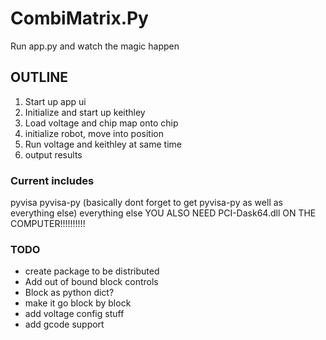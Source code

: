 # CombiMatrix.Py

Run app.py and watch the magic happen

## OUTLINE
1. Start up app ui
2. Initialize and start up keithley
3. Load voltage and chip map onto chip
4. initialize robot, move into position
5. Run voltage and keithley at same time
6. output results

### Current includes
pyvisa
pyvisa-py (basically dont forget to get pyvisa-py as well as everything else)
everything else
YOU ALSO NEED PCI-Dask64.dll ON THE COMPUTER!!!!!!!!!!

### TODO
- create package to be distributed
- Add out of bound block controls
- Block as python dict?
- make it go block by block
- add voltage config stuff
- add gcode support
